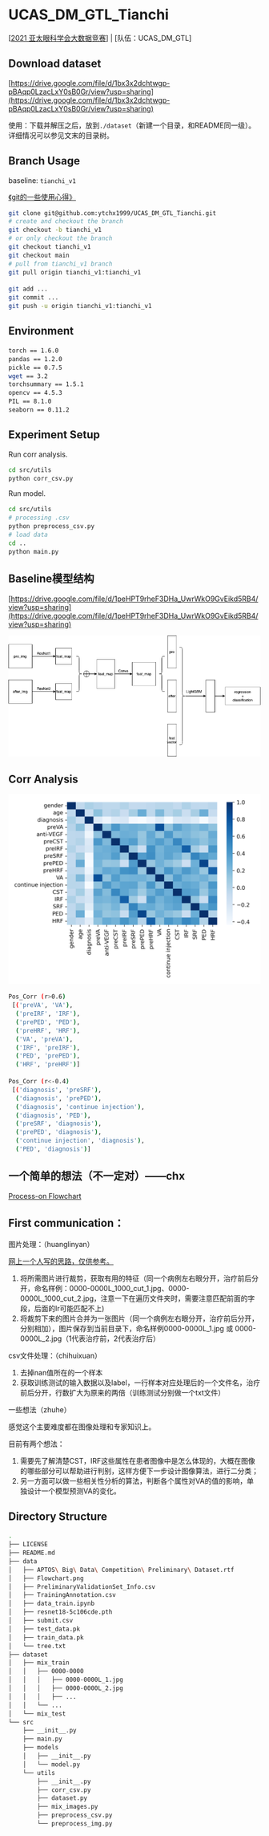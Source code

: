 # UCAS_DM_GTL_Tianchi
[[2021 亚太眼科学会大数据竞赛](https://tianchi.aliyun.com/competition/entrance/531929/information)] | [队伍：UCAS_DM_GTL]

## Download dataset

[https://drive.google.com/file/d/1bx3x2dchtwgp-pBAqp0LzacLxY0sB0Gr/view?usp=sharing](https://drive.google.com/file/d/1bx3x2dchtwgp-pBAqp0LzacLxY0sB0Gr/view?usp=sharing) 

使用：下载并解压之后，放到`./dataset`（新建一个目录，和README同一级）。详细情况可以参见文末的目录树。

## Branch Usage
baseline: `tianchi_v1`

[《git的一些使用心得》](https://blog.csdn.net/weixin_41650348/article/details/120468950?spm=1001.2014.3001.5501)

```bash
git clone git@github.com:ytchx1999/UCAS_DM_GTL_Tianchi.git
# create and checkout the branch
git checkout -b tianchi_v1
# or only checkout the branch
git checkout tianchi_v1
git checkout main
# pull from tianchi_v1 branch
git pull origin tianchi_v1:tianchi_v1

git add ...
git commit ...
git push -u origin tianchi_v1:tianchi_v1
```

## Environment
```bash
torch == 1.6.0
pandas == 1.2.0
pickle == 0.7.5
wget == 3.2
torchsummary == 1.5.1
opencv == 4.5.3
PIL == 8.1.0
seaborn == 0.11.2
```

## Experiment Setup
Run corr analysis.
```bash
cd src/utils
python corr_csv.py
```

Run model.
```bash
cd src/utils
# processing .csv
python preprocess_csv.py
# load data
cd ..
python main.py
```

## Baseline模型结构

[https://drive.google.com/file/d/1peHPT9rheF3DHa_UwrWkO9GvEikd5RB4/view?usp=sharing](https://drive.google.com/file/d/1peHPT9rheF3DHa_UwrWkO9GvEikd5RB4/view?usp=sharing)

![model](./data/model.png)

## Corr Analysis

![heatmap by zhuhe](./data/heatmap.png)

```bash
Pos_Corr (r>0.6)                      
 [('preVA', 'VA'),                     
  ('preIRF', 'IRF'),                   
  ('prePED', 'PED'),                   
  ('preHRF', 'HRF'),                   
  ('VA', 'preVA'),                     
  ('IRF', 'preIRF'),                   
  ('PED', 'prePED'),                   
  ('HRF', 'preHRF')]                   
                                        
Pos_Corr (r<-0.4)                     
 [('diagnosis', 'preSRF'),             
  ('diagnosis', 'prePED'),             
  ('diagnosis', 'continue injection'), 
  ('diagnosis', 'PED'),                
  ('preSRF', 'diagnosis'),             
  ('prePED', 'diagnosis'),             
  ('continue injection', 'diagnosis'), 
  ('PED', 'diagnosis')]                
```

## 一个简单的想法（不一定对）——chx
[Process-on Flowchart](https://www.processon.com/view/link/613c1907e0b34d41bb4754f5)

## First communication：

图片处理：（huanglinyan）

[网上一个人写的思路，仅供参考。](https://tianchi-public.oss-cn-hangzhou.aliyuncs.com/public/files/forum/16312381041561645%E8%A7%A3%E9%A2%98%E6%80%9D%E8%B7%AF.pdf)

1. 将所需图片进行裁剪，获取有用的特征（同一个病例左右眼分开，治疗前后分开，命名样例：0000-0000L_1000_cut_1.jpg、0000-0000L_1000_cut_2.jpg，注意一下在遍历文件夹时，需要注意匹配前面的字段，后面的lr可能匹配不上)
2. 将裁剪下来的图片合并为一张图片（同一个病例左右眼分开，治疗前后分开，分别相加），图片保存到当前目录下，命名样例0000-0000L_1.jpg 或 0000-0000L_2.jpg（1代表治疗前，2代表治疗后）

csv文件处理：（chihuixuan）

1. 去掉nan值所在的一个样本
2. 获取训练测试的输入数据以及label，一行样本对应处理后的一个文件名，治疗前后分开，行数扩大为原来的两倍（训练测试分别做一个txt文件）

一些想法（zhuhe）

感觉这个主要难度都在图像处理和专家知识上。

目前有两个想法：
1. 需要先了解清楚CST，IRF这些属性在患者图像中是怎么体现的，大概在图像的哪些部分可以帮助进行判别，这样方便下一步设计图像算法，进行二分类；
2. 另一方面可以做一些相关性分析的算法，判断各个属性对VA的值的影响，单独设计一个模型预测VA的变化。

## Directory Structure

```bash
.
├── LICENSE
├── README.md
├── data
│   ├── APTOS\ Big\ Data\ Competition\ Preliminary\ Dataset.rtf
│   ├── Flowchart.png
│   ├── PreliminaryValidationSet_Info.csv
│   ├── TrainingAnnotation.csv
│   ├── data_train.ipynb
│   ├── resnet18-5c106cde.pth
│   ├── submit.csv
│   ├── test_data.pk
│   ├── train_data.pk
│   └── tree.txt
├── dataset
│   ├── mix_train
│   │   ├── 0000-0000
│   │   │   ├── 0000-0000L_1.jpg
│   │   │   ├── 0000-0000L_2.jpg
│   │   │   ├── ...
│   │   └── ...
│   └── mix_test
└── src
    ├── __init__.py
    ├── main.py
    ├── models
    │   ├── __init__.py
    │   └── model.py
    └── utils
        ├── __init__.py
        ├── corr_csv.py
        ├── dataset.py
        ├── mix_images.py
        ├── preprocess_csv.py
        └── preprocess_img.py
```